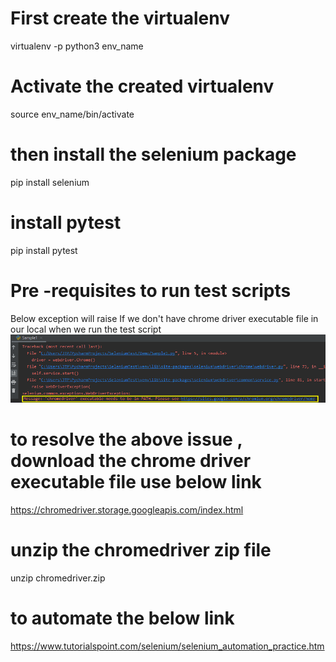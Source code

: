 # First create the virtualenv
virtualenv -p python3 env_name
# Activate the created virtualenv 
source env_name/bin/activate
# then install the selenium package
pip install selenium
# install pytest
pip install pytest

# Pre -requisites  to run test scripts
Below exception will raise 
If we don't have chrome driver executable file in our local when we run the test script 
![img.png](img.png)

# to resolve the above issue , download the chrome driver executable file use below link
https://chromedriver.storage.googleapis.com/index.html

# unzip  the chromedriver zip file
unzip chromedriver.zip

# to automate the below link
https://www.tutorialspoint.com/selenium/selenium_automation_practice.htm













